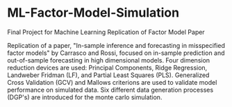 # ML-Factor-Model-Simulation
Final Project for Machine Learning Replication of Factor Model Paper

Replication of a paper, "In-sample inference and forecasting in misspecified factor models" by Carrasco and Rossi, focused on in-sample prediction and out-of-sample forecasting in high dimensional models. Four dimension reduction devices are used: Principal Components, Ridge Regression, Landweber Fridman (LF), and Partial Least Squares (PLS).
Generalized Cross Validation (GCV) and Mallows criterions are used to validate model performance on simulated data. Six different data generation processes (DGP's) are introduced for the monte carlo simulation.
